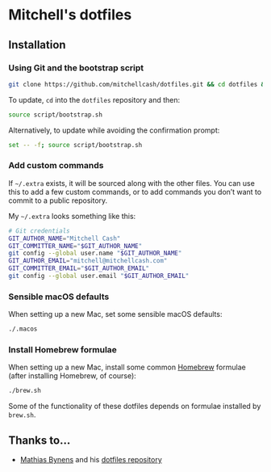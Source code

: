 # Mitchell's dotfiles

## Installation

### Using Git and the bootstrap script

```bash
git clone https://github.com/mitchellcash/dotfiles.git && cd dotfiles && source script/bootstrap.sh
```

To update, `cd` into the `dotfiles` repository and then:

```bash
source script/bootstrap.sh
```

Alternatively, to update while avoiding the confirmation prompt:

```bash
set -- -f; source script/bootstrap.sh
```

### Add custom commands

If `~/.extra` exists, it will be sourced along with the other files. You can use this to add a few custom commands, or to add commands you don’t want to commit to a public repository.

My `~/.extra` looks something like this:

```bash
# Git credentials
GIT_AUTHOR_NAME="Mitchell Cash"
GIT_COMMITTER_NAME="$GIT_AUTHOR_NAME"
git config --global user.name "$GIT_AUTHOR_NAME"
GIT_AUTHOR_EMAIL="mitchell@mitchellcash.com"
GIT_COMMITTER_EMAIL="$GIT_AUTHOR_EMAIL"
git config --global user.email "$GIT_AUTHOR_EMAIL"
```

### Sensible macOS defaults

When setting up a new Mac, set some sensible macOS defaults:

```bash
./.macos
```

### Install Homebrew formulae

When setting up a new Mac, install some common [Homebrew](http://brew.sh) formulae (after installing Homebrew, of course):

```bash
./brew.sh
```

Some of the functionality of these dotfiles depends on formulae installed by `brew.sh`.

## Thanks to…

* [Mathias Bynens](https://mathiasbynens.be) and his [dotfiles repository](https://github.com/mathiasbynens/dotfiles)
